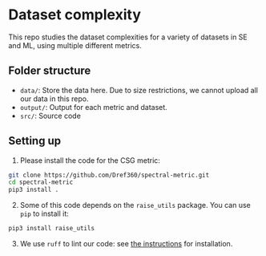 # Dataset complexity

This repo studies the dataset complexities for a variety of datasets in SE and ML, using multiple different metrics.

## Folder structure

* `data/`: Store the data here. Due to size restrictions, we cannot upload all our data in this repo.
* `output/`: Output for each metric and dataset.
* `src/`: Source code

## Setting up

1. Please install the code for the CSG metric:

```sh
git clone https://github.com/Dref360/spectral-metric.git
cd spectral-metric
pip3 install .
```

2. Some of this code depends on the `raise_utils` package. You can use `pip` to install it:

```sh
pip3 install raise_utils
```

3. We use `ruff` to lint our code: see [the instructions](https://docs.astral.sh/ruff/installation/) for installation.
